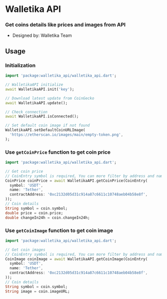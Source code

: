 # Walletika API
### Get coins details like prices and images from API
- Designed by: Walletika Team

## Usage
### Initialization
```dart
import 'package:walletika_api/walletika_api.dart';

// WalletikaAPI initialize
await WalletikaAPI.init('key');

// Download latest update from CoinGecko
await WalletikaAPI.update();

// Check connection
await WalletikaAPI.isConnected();

// Set default coin image if not found
WalletikaAPI.setDefaultCoinURLImage(
  'https://etherscan.io/images/main/empty-token.png',
);
```

### Use `getCoinPrice` function to get coin price
```dart
import 'package:walletika_api/walletika_api.dart';

// Get coin price
// CoinEntry symbol is required, You can more filter by address and name
CoinPrice coinPrice = await WalletikaAPI.getCoinPrice(CoinEntry(
  symbol: 'USDT',
  name: 'Tether',
  contractAddress: '0xc2132d05d31c914a87c6611c10748aeb04b58e8f',
));
// Coin details
String symbol = coin.symbol;
double price = coin.price;
double changeIn24h = coin.changeIn24h;
```

### Use `getCoinImage` function to get coin image
```dart
import 'package:walletika_api/walletika_api.dart';

// Get coin images
// CoinEntry symbol is required, You can more filter by address and name
CoinImage coinImage = await WalletikaAPI.getCoinImage(CoinEntry(
  symbol: 'USDT',
  name: 'Tether',
  contractAddress: '0xc2132d05d31c914a87c6611c10748aeb04b58e8f',
));
// Coin details
String symbol = coin.symbol;
String image = coin.imageURL;
```
